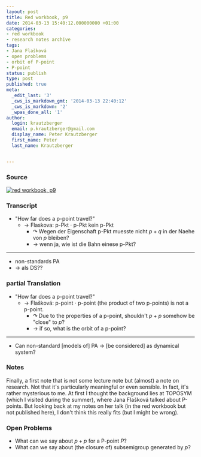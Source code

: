 ```yaml
---
layout: post
title: Red workbook, p9
date: 2014-03-13 15:40:12.000000000 +01:00
categories:
- red workbook
- research notes archive
tags:
- Jana Flašková
- open problems
- orbit of P-point
- P-point
status: publish
type: post
published: true
meta:
  _edit_last: '3'
  _cws_is_markdown_gmt: '2014-03-13 22:40:12'
  _cws_is_markdown: '2'
  _wpas_done_all: '1'
author:
  login: krautzberger
  email: p.krautzberger@gmail.com
  display_name: Peter Krautzberger
  first_name: Peter
  last_name: Krautzberger


---
```


### Source

[![red workbook, p9](assets/2014-03-09-12.45.06_cropped-638x1024.jpg)](http://boolesrings.org/krautzberger/files/2014/03/2014-03-09-12.45.06_cropped.jpg)

### Transcript

*   "How far does a p-point travel?"
    *   $\rightarrow$ Flaskova: p-Pkt ⋅ p-Pkt kein p-Pkt
        *   $\curvearrowright$ Wegen der Eigenschaft p-Pkt muesste nicht $p+q$ in der Naehe von $p$ bleiben?
        *   $\rightarrow$ wenn ja, wie ist die Bahn einese p-Pkt?

* * *

*   non-standards PA
*   $\rightarrow$ als DS??

### partial Translation

*   "How far does a p-point travel?"
    *   $\rightarrow$ Flašková: p-point ⋅ p-point (the product of two p-points) is not a p-point.
        *   $\curvearrowright$ Due to the properties of a p-point, shouldn't $p+p$ somehow be "close" to $p$?
        *   $\rightarrow$ if so, what is the orbit of a p-point?

* * *

*   Can non-standard [models of] PA $\rightarrow$ [be considered] as dynamical system?

### Notes

Finally, a first note that is not some lecture note but (almost) a note on research. Not that it's particularly meaningful or even sensible. In fact, it's rather mysterious to me. At first I thought the background lies at TOPOSYM (which I visited during the summer), where Jana Flašková talked about P-points. But looking back at my notes on her talk (in the red workbook but not published here), I don't think this really fits (but I might be wrong).

### Open Problems

*   What can we say about $p+p$ for a P-point $P$?
*   What can we say about (the closure of) subsemigroup generated by $p$?